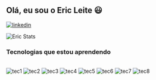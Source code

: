 ## Olá, eu sou o Eric Leite 😃

[![linkedin](https://img.shields.io/badge/LinkedIn-0077B5?style=for-the-badge&logo=linkedin&logoColor=white)](https://www.linkedin.com/in/ericdonida/)

![Eric Stats](https://github-readme-stats.vercel.app/api?username=ericleeite&show_icons=true&theme=dark)

### Tecnologias que estou aprendendo

<div style="dispay: inline_block"><br/>
<img alt= "tec1" alignm="center" src="https://img.shields.io/badge/HTML5-E34F26?style=for-the-badge&logo=html5&logoColor=white" />
<img alt= "tec2" alignm="center" src="https://img.shields.io/badge/CSS3-1572B6?style=for-the-badge&logo=css3&logoColor=white" />
<img alt= "tec3" alignm="center" src="https://img.shields.io/badge/JavaScript-323330?style=for-the-badge&logo=javascript&logoColor=F7DF1E" />
<img alt= "tec4" alignm="center" src="https://img.shields.io/badge/Node.js-43853D?style=for-the-badge&logo=node.js&logoColor=white" />
<img alt= "tec5" alignm="center" src="https://img.shields.io/badge/Python-14354C?style=for-the-badge&logo=python&logoColor=white" />
<img alt= "tec6" alignm="center" src="https://img.shields.io/badge/Oracle-F80000?style=for-the-badge&logo=oracle&logoColor=black" />
<img alt= "tec7" alignm="center" src="https://img.shields.io/badge/SAP-0FAAFF?style=for-the-badge&logo=sap&logoColor=white"/>
<img alt= "tec8" alignm="center" src="https://img.shields.io/badge/PowerBI-F2C811?style=for-the-badge&logo=Power%20BI&logoColor=white"/>
</div>
